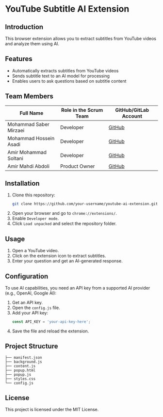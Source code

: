 # YouTube Subtitle AI Extension

## Introduction

This browser extension allows you to extract subtitles from YouTube videos and analyze them using AI.

## Features

- Automatically extracts subtitles from YouTube videos
- Sends subtitle text to an AI model for processing
- Enables users to ask questions based on subtitle content

## Team Members

| Full Name              | Role in the Scrum Team | GitHub/GitLab Account                        |
| ---------------------- | ---------------------- | -------------------------------------------- |
| Mohammad Saber Mirzaei | Developer              | [GitHub](https://github.com/MohammadSaberMi) |
| Mohammad Hossein Asadi | Developer              | [GitHub](https://github.com/IRI-MH-Asadi)    |
| Amir Mohammad Soltani  | Developer              | [GitHub](https://github.com/)                |
| Amir Mahdi Abdoli      | Product Owner          | [GitHub](https://github.com/AmirMahdiAbdoli) |

## Installation

1. Clone this repository:
   ```sh
   git clone https://github.com/your-username/youtube-ai-extension.git
   ```
2. Open your browser and go to `chrome://extensions/`.
3. Enable `Developer mode`.
4. Click `Load unpacked` and select the repository folder.

## Usage

1. Open a YouTube video.
2. Click on the extension icon to extract subtitles.
3. Enter your question and get an AI-generated response.

## Configuration

To use AI capabilities, you need an API key from a supported AI provider (e.g., OpenAI, Google AI):

1. Get an API key.
2. Open the `config.js` file.
3. Add your API key:
   ```js
   const API_KEY = 'your-api-key-here';
   ```
4. Save the file and reload the extension.

## Project Structure

```
├── manifest.json
├── background.js
├── content.js
├── popup.html
├── popup.js
├── styles.css
└── config.js
```

## License

This project is licensed under the MIT License.
